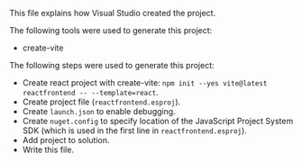 This file explains how Visual Studio created the project.

The following tools were used to generate this project:
- create-vite

The following steps were used to generate this project:
- Create react project with create-vite: `npm init --yes vite@latest reactfrontend -- --template=react`.
- Create project file (`reactfrontend.esproj`).
- Create `launch.json` to enable debugging.
- Create `nuget.config` to specify location of the JavaScript Project System SDK (which is used in the first line in `reactfrontend.esproj`).
- Add project to solution.
- Write this file.
